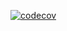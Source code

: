 [![codecov](https://codecov.io/gh/kbrashears5/test/branch/master/graph/badge.svg?token=O3BU2K59M2)](https://codecov.io/gh/kbrashears5/test)